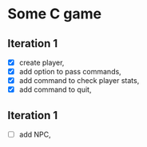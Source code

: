 # Some C game

## Iteration 1
- [x] create player,
- [x] add option to pass commands,
- [x] add command to check player stats,
- [x] add command to quit,

## Iteration 1
- [ ] add NPC,
